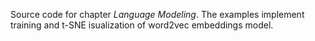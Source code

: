 Source code for chapter _Language Modeling_. The examples implement training and t-SNE isualization of word2vec embeddings model. 